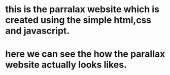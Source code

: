 # this is the parralax website which is created using the simple html,css and javascript.
# here we can see the how the parallax website actually looks likes.
